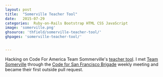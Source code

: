 ```yaml
---
layout: post
title:  "Somerville Teacher Tool"
date:   2015-07-29
categories:  Ruby-on-Rails Bootstrap HTML CSS JavaScript
image: 'somerville.png'
ghsource: 'thfield/somerville-teacher-tool/'
ghpages: 'somerville-teacher-tool/'


---
```

Hacking on Code For America Team Sommerville's [teacher tool](https://github.com/codeforamerica/somerville-teacher-tool).  I met [Team Somerville](http://www.codeforamerica.org/governments/somerville/) through the [Code for San Francisco Brigade](http://codeforsanfrancisco.org/) weekly meeting and became their first outside pull request.
